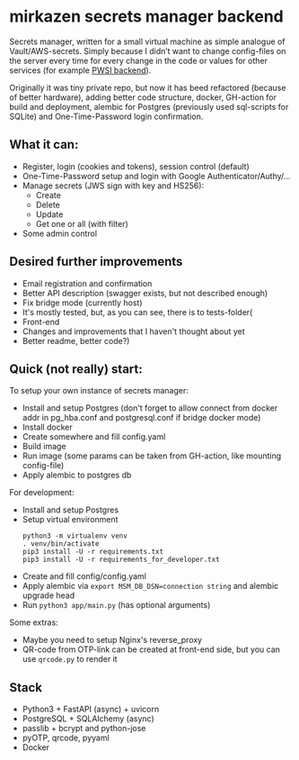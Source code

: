 # mirkazen secrets manager backend

Secrets manager, written for a small virtual machine as simple analogue of Vault/AWS-secrets. Simply because I didn’t want to change config-files on the server every time for every change in the code or values for other services (for example [PWSI backend](https://github.com/pwsiris/backend)).

Originally it was tiny private repo, but now it has beed refactored (because of better hardware), adding better code structure, docker, GH-action for build and deployment, alembic for Postgres (previously used sql-scripts for SQLite) and One-Time-Password login confirmation.

## What it can:

-   Register, login (cookies and tokens), session control (default)
-   One-Time-Password setup and login with Google Authenticator/Authy/...
-   Manage secrets (JWS sign with key and HS256):
    -   Create
    -   Delete
    -   Update
    -   Get one or all (with filter)
-   Some admin control

## Desired further improvements

-   Email registration and confirmation
-   Better API description (swagger exists, but not described enough)
-   Fix bridge mode (currently host)
-   It's mostly tested, but, as you can see, there is to tests-folder(
-   Front-end
-   Changes and improvements that I haven't thought about yet
-   Better readme, better code?)

## Quick (not really) start:

To setup your own instance of secrets manager:
-   Install and setup Postgres (don't forget to allow connect from docker addr in pg_hba.conf and postgresql.conf if bridge docker mode)
-   Install docker
-   Create somewhere and fill config.yaml
-   Build image
-   Run image (some params can be taken from GH-action, like mounting config-file)
-   Apply alembic to postgres db

For development:
-   Install and setup Postgres
-   Setup virtual environment
    ```shell
    python3 -m virtualenv venv
    . venv/bin/activate
    pip3 install -U -r requirements.txt
    pip3 install -U -r requirements_for_developer.txt
    ```
-   Create and fill config/config.yaml
-   Apply alembic via `export MSM_DB_DSN=connection string` and alembic upgrade head
-   Run `python3 app/main.py` (has optional arguments)

Some extras:
-   Maybe you need to setup Nginx's reverse_proxy
-   QR-code from OTP-link can be created at front-end side, but you can use `qrcode.py` to render it


## Stack
-   Python3 + FastAPI (async) + uvicorn
-   PostgreSQL + SQLAlchemy (async)
-   passlib + bcrypt and python-jose
-   pyOTP, qrcode, pyyaml
-   Docker
